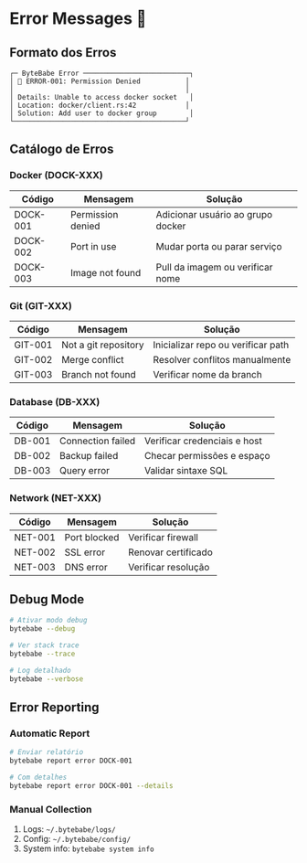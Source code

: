 # Error Messages 📝

## Formato dos Erros

```ascii
┌─ ByteBabe Error ──────────────────────────┐
│ 🔴 ERROR-001: Permission Denied           │
│                                          │
│ Details: Unable to access docker socket   │
│ Location: docker/client.rs:42            │
│ Solution: Add user to docker group        │
└──────────────────────────────────────────┘
```

## Catálogo de Erros

### Docker (DOCK-XXX)
| Código | Mensagem | Solução |
|--------|----------|---------|
| DOCK-001 | Permission denied | Adicionar usuário ao grupo docker |
| DOCK-002 | Port in use | Mudar porta ou parar serviço |
| DOCK-003 | Image not found | Pull da imagem ou verificar nome |

### Git (GIT-XXX)
| Código | Mensagem | Solução |
|--------|----------|---------|
| GIT-001 | Not a git repository | Inicializar repo ou verificar path |
| GIT-002 | Merge conflict | Resolver conflitos manualmente |
| GIT-003 | Branch not found | Verificar nome da branch |

### Database (DB-XXX)
| Código | Mensagem | Solução |
|--------|----------|---------|
| DB-001 | Connection failed | Verificar credenciais e host |
| DB-002 | Backup failed | Checar permissões e espaço |
| DB-003 | Query error | Validar sintaxe SQL |

### Network (NET-XXX)
| Código | Mensagem | Solução |
|--------|----------|---------|
| NET-001 | Port blocked | Verificar firewall |
| NET-002 | SSL error | Renovar certificado |
| NET-003 | DNS error | Verificar resolução |

## Debug Mode

```bash
# Ativar modo debug
bytebabe --debug

# Ver stack trace
bytebabe --trace

# Log detalhado
bytebabe --verbose
```

## Error Reporting

### Automatic Report
```bash
# Enviar relatório
bytebabe report error DOCK-001

# Com detalhes
bytebabe report error DOCK-001 --details
```

### Manual Collection
1. Logs: `~/.bytebabe/logs/`
2. Config: `~/.bytebabe/config/`
3. System info: `bytebabe system info`